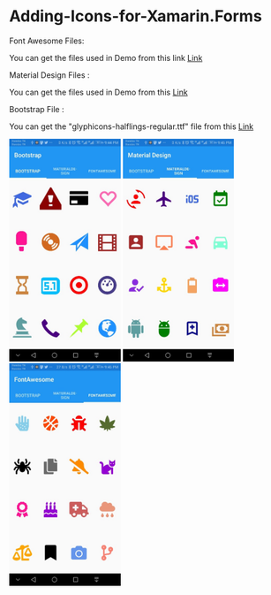 # Adding-Icons-for-Xamarin.Forms


Font Awesome Files:

You can get the files used in Demo from this link [Link](https://fontawesome.com/)


Material Design Files :

You can get the files used in Demo from this [Link](https://materialdesignicons.com/)

Bootstrap File :

You can get the "glyphicons-halflings-regular.ttf" file from this [Link](https://github.com/twbs/bootstrap-sass/blob/master/assets/fonts/bootstrap/glyphicons-halflings-regular.ttf)



<img src="https://raw.githubusercontent.com/achrafbenalaya/Adding-Icons-for-Xamarin.Forms/master/DemoIconsXamarin/DemoIconsXamarin/Screenshots/Screenshot_20190720-214459.jpg?token=ADGHC2RQOYGQXLYQCJCNTGK5HS5GU" height="50%" width="40%">

<img src="https://github.com/achrafbenalaya/Adding-Icons-for-Xamarin.Forms/blob/master/DemoIconsXamarin/DemoIconsXamarin/Screenshots/Screenshot_20190720-214505.jpg?raw=true" height="50%" width="40%">

<img src="https://github.com/achrafbenalaya/Adding-Icons-for-Xamarin.Forms/blob/master/DemoIconsXamarin/DemoIconsXamarin/Screenshots/Screenshot_20190720-214511.jpg?raw=true" height="50%" width="40%">
